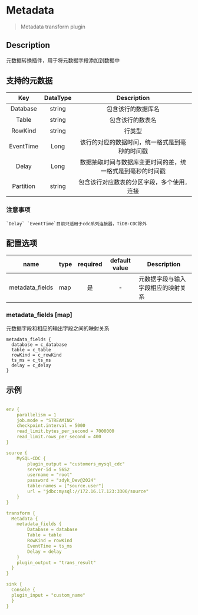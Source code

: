 # Metadata

> Metadata transform plugin

## Description
元数据转换插件，用于将元数据字段添加到数据中

## 支持的元数据

|    Key    | DataType |          Description          |
|:---------:|:--------:|:-----------------------------:|
| Database  |  string  |           包含该行的数据库名           |
|   Table   |  string  |           包含该行的数表名            |
|  RowKind  |  string  |              行类型              |
| EventTime |   Long   |    该行的对应的数据时间，统一格式是到毫秒的时间戳    |
|   Delay   |   Long   | 数据抽取时间与数据库变更时间的差，统一格式是到毫秒的时间戳 |
| Partition |  string  |    包含该行对应数表的分区字段，多个使用`,`连接    |

### 注意事项
    `Delay` `EventTime`目前只适用于cdc系列连接器，TiDB-CDC除外

## 配置选项

|      name       | type | required | default value | Description       |
|:---------------:|------|:--------:|:-------------:|-------------------|
| metadata_fields | map  |    是     |       -       | 元数据字段与输入字段相应的映射关系 |

### metadata_fields [map]

元数据字段和相应的输出字段之间的映射关系

```hocon
metadata_fields {
  database = c_database
  table = c_table
  rowKind = c_rowKind
  ts_ms = c_ts_ms
  delay = c_delay
}
```

## 示例

```yaml

env {
    parallelism = 1
    job.mode = "STREAMING"
    checkpoint.interval = 5000
    read_limit.bytes_per_second = 7000000
    read_limit.rows_per_second = 400
}

source {
    MySQL-CDC {
        plugin_output = "customers_mysql_cdc"
        server-id = 5652
        username = "root"
        password = "zdyk_Dev@2024"
        table-names = ["source.user"]
        url = "jdbc:mysql://172.16.17.123:3306/source"
    }
}

transform {
  Metadata {
    metadata_fields {
        Database = database
        Table = table
        RowKind = rowKind
        EventTime = ts_ms
        Delay = delay
    }
    plugin_output = "trans_result"
  }
}

sink {
  Console {
  plugin_input = "custom_name"
  }
}

```

